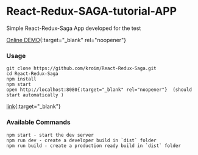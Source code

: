 # React-Redux-SAGA-tutorial-APP
Simple React-Redux-Saga App  developed for the test

[Online DEMO](https://sagatutorialapp.netlify.app/){:target="_blank" rel="noopener"}


### Usage

```
git clone https://github.com/kroim/React-Redux-Saga.git
cd React-Redux-Saga
npm install
npm start
open http://localhost:8080{:target="_blank" rel="noopener"}  (should start automatically )
```
[link](https://sagatutorialapp.netlify.app/){:target="_blank"}
### Available Commands

```
npm start - start the dev server
npm run dev - create a developer build in `dist` folder
npm run build - create a production ready build in `dist` folder
```
